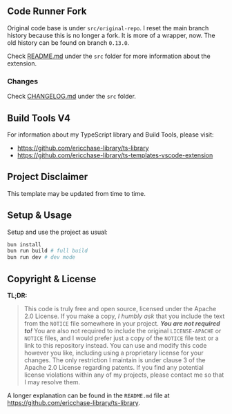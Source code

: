 ## Code Runner Fork

Original code base is under `src/original-repo`. I reset the main branch history because this is no longer a fork. It is more of a wrapper, now. The old history can be found on branch `0.13.0`.

Check [README.md](./src/README.md) under the `src` folder for more information about the extension.

### Changes

Check [CHANGELOG.md](./src/CHANGELOG.md) under the `src` folder.

## Build Tools V4

For information about my TypeScript library and Build Tools, please visit:

- https://github.com/ericchase-library/ts-library
- https://github.com/ericchase-library/ts-templates-vscode-extension

## Project Disclaimer

This template may be updated from time to time.

## Setup & Usage

Setup and use the project as usual:

```bash
bun install
bun run build # full build
bun run dev # dev mode
```

## Copyright & License

**TL;DR:**

> This code is truly free and open source, licensed under the Apache 2.0 License. If you make a copy, _I humbly ask_ that you include the text from the `NOTICE` file somewhere in your project. **_You are not required to!_** You are also not required to include the original `LICENSE-APACHE` or `NOTICE` files, and I would prefer just a copy of the `NOTICE` file text or a link to this repository instead. You can use and modify this code however you like, including using a proprietary license for your changes. The only restriction I maintain is under clause 3 of the Apache 2.0 License regarding patents. If you find any potential license violations within any of my projects, please contact me so that I may resolve them.

A longer explanation can be found in the `README.md` file at https://github.com/ericchase-library/ts-library.
